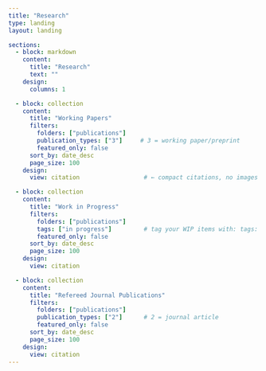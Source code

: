 ```yaml
---
title: "Research"
type: landing
layout: landing

sections:
  - block: markdown
    content:
      title: "Research"
      text: ""
    design:
      columns: 1

  - block: collection
    content:
      title: "Working Papers"
      filters:
        folders: ["publications"]
        publication_types: ["3"]     # 3 = working paper/preprint
        featured_only: false
      sort_by: date_desc
      page_size: 100
    design:
      view: citation                  # ← compact citations, no images

  - block: collection
    content:
      title: "Work in Progress"
      filters:
        folders: ["publications"]
        tags: ["in progress"]         # tag your WIP items with: tags: ["in progress"]
        featured_only: false
      sort_by: date_desc
      page_size: 100
    design:
      view: citation

  - block: collection
    content:
      title: "Refereed Journal Publications"
      filters:
        folders: ["publications"]
        publication_types: ["2"]      # 2 = journal article
        featured_only: false
      sort_by: date_desc
      page_size: 100
    design:
      view: citation
---
```

